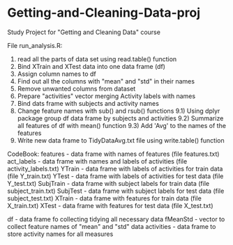 # Getting-and-Cleaning-Data-proj
Study Project for "Getting and Cleaning Data" course

File run_analysis.R:
1) read all the parts of data set using read.table() function
2) Bind XTrain and XTest data into one data frame (df)
3) Assign column names to df
4) Find out all the columns with "mean" and "std" in their names
5) Remove unwanted columns from dataset
6) Prepare "activities" vector merging Activity labels with names
7) Bind dats frame with subjects and activity names
8) Change feature names with sub() and rsub() functions
9.1) Using dplyr package group df data frame by subjects and activities
9.2) Summarize all features of df with mean() function
9.3) Add 'Avg' to the names of the features
10) Write new data frame to TidyDataAvg.txt file using write.table() function


CodeBook:
features  - data frame with names of features (file features.txt)
act_labels - data frame with names and labels of activities (file activity_labels.txt)
YTrain - data frame with labels of activities for train data (file Y_train.txt)
YTest - data frame with labels of activities for test data (file Y_test.txt)
SubjTrain - data frame with subject labels for train data (file subject_train.txt)
SubjTest - data frame with subject labels for test data (file subject_test.txt)
XTrain - data frame with features for train data (file X_train.txt)
XTest - data frame with features for test data (file X_test.txt)

df - data frame fo collecting tidying all necessary data
fMeanStd - vector to collect feature names of "mean" and "std" data
activities - data frame to store activity names for all measures



